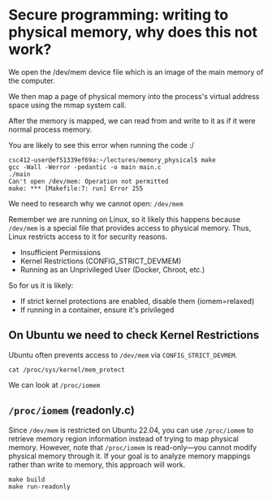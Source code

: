 # Secure programming: writing to physical memory, why does this not work?

We open the /dev/mem device file which is an image of the main memory of the computer. 

We then map a page of physical memory into the process's virtual address space using the mmap system call. 

After the memory is mapped, we can read from and write to it as if it were normal process memory.

You are likely to see this error when running the code :/
```
csc412-user@ef51339ef69a:~/lectures/memory_physical$ make 
gcc -Wall -Werror -pedantic -o main main.c
./main
Can't open /dev/mem: Operation not permitted
make: *** [Makefile:7: run] Error 255
```

We need to research why we cannot open: `/dev/mem`

Remember we are running on Linux, so it likely this happens because `/dev/mem` is a special file that provides access to physical memory. Thus, Linux restricts access to it for security reasons. 
* Insufficient Permissions
* Kernel Restrictions (CONFIG_STRICT_DEVMEM)
* Running as an Unprivileged User (Docker, Chroot, etc.)

So for us it is likely:
* If strict kernel protections are enabled, disable them (iomem=relaxed)
* If running in a container, ensure it's privileged

## On Ubuntu we need to check Kernel Restrictions

Ubuntu often prevents access to `/dev/mem` via `CONFIG_STRICT_DEVMEM`.
```
cat /proc/sys/kernel/mem_protect
```

We can look at `/proc/iomem`

## `/proc/iomem` (readonly.c)

Since `/dev/mem` is restricted on Ubuntu 22.04, you can use `/proc/iomem` to retrieve memory region information instead of trying to map physical memory. However, note that `/proc/iomem` is read-only—you cannot modify physical memory through it. If your goal is to analyze memory mappings rather than write to memory, this approach will work.

```
make build
make run-readonly
```